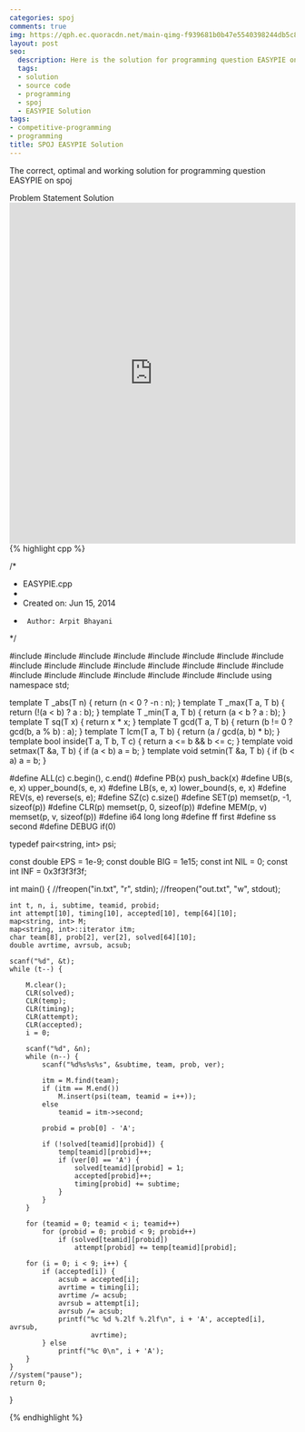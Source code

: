 ```yaml
---
categories: spoj
comments: true
img: https://qph.ec.quoracdn.net/main-qimg-f939681b0b47e5540398244db5c8966f?convert_to_webp=true
layout: post
seo:
  description: Here is the solution for programming question EASYPIE on spoj
  tags:
  - solution
  - source code
  - programming
  - spoj
  - EASYPIE Solution
tags:
- competitive-programming
- programming
title: SPOJ EASYPIE Solution
---
```

The correct, optimal and working solution for programming question EASYPIE on spoj

<div class="ui secondary pointing large menu">
  <a class="grey item" data-tab="problem-statement">
    Problem Statement
  </a>
  <a class="active item grey" data-tab="solution">
    Solution
  </a>
</div>
<div class="ui bottom attached tab" data-tab="problem-statement">
    <iframe src="http://www.spoj.com/problems/EASYPIE/" width="100%" height="600px" style="overflow: scroll; border: none;"></iframe>
</div>
<div class="ui bottom attached active tab" data-tab="solution">
{% highlight cpp %}

/*
 * EASYPIE.cpp
 *
 *  Created on: Jun 15, 2014
 *      Author: Arpit Bhayani
 */

#include <cassert>
#include <cctype>
#include <cmath>
#include <cstdio>
#include <cstdlib>
#include <cstring>
#include <iostream>
#include <sstream>
#include <iomanip>
#include <string>
#include <vector>
#include <deque>
#include <list>
#include <set>
#include <map>
#include <bitset>
#include <stack>
#include <queue>
#include <algorithm>
#include <functional>
#include <iterator>
#include <numeric>
#include <utility>
using namespace std;

template<class T> T _abs(T n) {
	return (n < 0 ? -n : n);
}
template<class T> T _max(T a, T b) {
	return (!(a < b) ? a : b);
}
template<class T> T _min(T a, T b) {
	return (a < b ? a : b);
}
template<class T> T sq(T x) {
	return x * x;
}
template<class T> T gcd(T a, T b) {
	return (b != 0 ? gcd<T>(b, a % b) : a);
}
template<class T> T lcm(T a, T b) {
	return (a / gcd<T>(a, b) * b);
}
template<class T> bool inside(T a, T b, T c) {
	return a <= b && b <= c;
}
template<class T> void setmax(T &a, T b) {
	if (a < b)
		a = b;
}
template<class T> void setmin(T &a, T b) {
	if (b < a)
		a = b;
}

#define ALL(c) c.begin(), c.end()
#define PB(x) push_back(x)
#define UB(s, e, x) upper_bound(s, e, x)
#define LB(s, e, x) lower_bound(s, e, x)
#define REV(s, e) reverse(s, e);
#define SZ(c) c.size()
#define SET(p) memset(p, -1, sizeof(p))
#define CLR(p) memset(p, 0, sizeof(p))
#define MEM(p, v) memset(p, v, sizeof(p))
#define i64 long long
#define ff first
#define ss second
#define DEBUG if(0)

typedef pair<string, int> psi;

const double EPS = 1e-9;
const double BIG = 1e15;
const int NIL = 0;
const int INF = 0x3f3f3f3f;

int main() {
	//freopen("in.txt", "r", stdin);
	//freopen("out.txt", "w", stdout);

	int t, n, i, subtime, teamid, probid;
	int attempt[10], timing[10], accepted[10], temp[64][10];
	map<string, int> M;
	map<string, int>::iterator itm;
	char team[8], prob[2], ver[2], solved[64][10];
	double avrtime, avrsub, acsub;

	scanf("%d", &t);
	while (t--) {

		M.clear();
		CLR(solved);
		CLR(temp);
		CLR(timing);
		CLR(attempt);
		CLR(accepted);
		i = 0;

		scanf("%d", &n);
		while (n--) {
			scanf("%d%s%s%s", &subtime, team, prob, ver);

			itm = M.find(team);
			if (itm == M.end())
				M.insert(psi(team, teamid = i++));
			else
				teamid = itm->second;

			probid = prob[0] - 'A';

			if (!solved[teamid][probid]) {
				temp[teamid][probid]++;
				if (ver[0] == 'A') {
					solved[teamid][probid] = 1;
					accepted[probid]++;
					timing[probid] += subtime;
				}
			}
		}

		for (teamid = 0; teamid < i; teamid++)
			for (probid = 0; probid < 9; probid++)
				if (solved[teamid][probid])
					attempt[probid] += temp[teamid][probid];

		for (i = 0; i < 9; i++) {
			if (accepted[i]) {
				acsub = accepted[i];
				avrtime = timing[i];
				avrtime /= acsub;
				avrsub = attempt[i];
				avrsub /= acsub;
				printf("%c %d %.2lf %.2lf\n", i + 'A', accepted[i], avrsub,
						avrtime);
			} else
				printf("%c 0\n", i + 'A');
		}
	}
	//system("pause");
	return 0;
}


{% endhighlight %}
</div>
